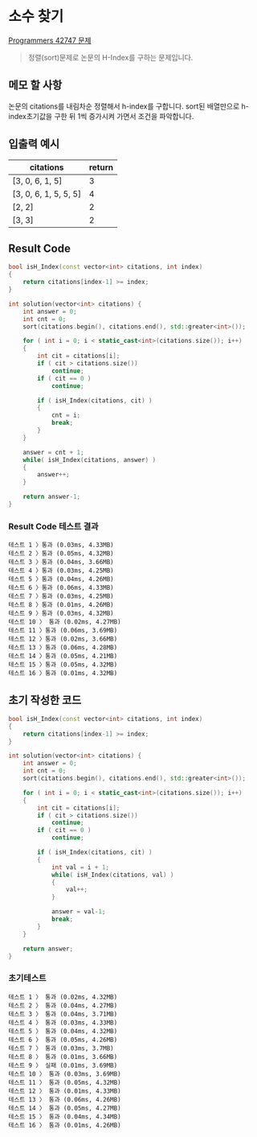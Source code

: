 # 소수 찾기

[Programmers 42747 문제](https://programmers.co.kr/learn/courses/30/lessons/42747)  

> 정렬(sort)문제로 논문의 H-Index를 구하는 문제입니다.

## 메모 할 사항

논문의 citations를 내림차순 정렬해서 h-index를 구합니다.
sort된 배열만으로 h-index초기값을 구한 뒤 1씩 증가시켜 가면서 조건을 파악합니다.

## 입출력 예시

citations | return
|---|---|
[3, 0, 6, 1, 5] | 3
[3, 0, 6, 1, 5, 5, 5] | 4
[2, 2] | 2
[3, 3] | 2

## Result Code

```cpp
bool isH_Index(const vector<int> citations, int index)
{
    return citations[index-1] >= index;
}

int solution(vector<int> citations) {
    int answer = 0;
    int cnt = 0;
    sort(citations.begin(), citations.end(), std::greater<int>());

    for ( int i = 0; i < static_cast<int>(citations.size()); i++)
    {
        int cit = citations[i];
        if ( cit > citations.size())
            continue;
        if ( cit == 0 )
            continue;

        if ( isH_Index(citations, cit) )
        {
            cnt = i;
            break;
        }
    }

    answer = cnt + 1;
    while( isH_Index(citations, answer) )
    {    
        answer++;
    }

    return answer-1;
}
```

### Result Code 테스트 결과

```text
테스트 1 〉통과 (0.03ms, 4.33MB)
테스트 2 〉통과 (0.05ms, 4.32MB)
테스트 3 〉통과 (0.04ms, 3.66MB)
테스트 4 〉통과 (0.03ms, 4.25MB)
테스트 5 〉통과 (0.04ms, 4.26MB)
테스트 6 〉통과 (0.06ms, 4.33MB)
테스트 7 〉통과 (0.03ms, 4.25MB)
테스트 8 〉통과 (0.01ms, 4.26MB)
테스트 9 〉통과 (0.03ms, 4.32MB)
테스트 10 〉 통과 (0.02ms, 4.27MB)
테스트 11 〉통과 (0.06ms, 3.69MB)
테스트 12 〉통과 (0.02ms, 3.66MB)
테스트 13 〉통과 (0.06ms, 4.28MB)
테스트 14 〉통과 (0.05ms, 4.21MB)
테스트 15 〉통과 (0.05ms, 4.32MB)
테스트 16 〉통과 (0.01ms, 4.32MB)
```

## 초기 작성한 코드

```cpp
bool isH_Index(const vector<int> citations, int index)
{
    return citations[index-1] >= index;
}

int solution(vector<int> citations) {
    int answer = 0;
    int cnt = 0;
    sort(citations.begin(), citations.end(), std::greater<int>());

    for ( int i = 0; i < static_cast<int>(citations.size()); i++)
    {
        int cit = citations[i];
        if ( cit > citations.size())
            continue;
        if ( cit == 0 )
            continue;

        if ( isH_Index(citations, cit) )
        {
            int val = i + 1;
            while( isH_Index(citations, val) )
            {    
                val++;
            }

            answer = val-1;
            break;
        }
    }

    return answer;
}
```

### 초기테스트

```text
테스트 1 〉 통과 (0.02ms, 4.32MB)
테스트 2 〉 통과 (0.04ms, 4.27MB)
테스트 3 〉 통과 (0.04ms, 3.71MB)
테스트 4 〉 통과 (0.03ms, 4.33MB)
테스트 5 〉 통과 (0.04ms, 4.32MB)
테스트 6 〉 통과 (0.05ms, 4.26MB)
테스트 7 〉 통과 (0.03ms, 3.7MB)
테스트 8 〉 통과 (0.01ms, 3.66MB)
테스트 9 〉 실패 (0.01ms, 3.69MB)
테스트 10 〉 통과 (0.03ms, 3.69MB)
테스트 11 〉 통과 (0.05ms, 4.32MB)
테스트 12 〉 통과 (0.01ms, 4.33MB)
테스트 13 〉 통과 (0.06ms, 4.26MB)
테스트 14 〉 통과 (0.05ms, 4.27MB)
테스트 15 〉 통과 (0.04ms, 4.34MB)
테스트 16 〉 통과 (0.01ms, 4.26MB)
```
